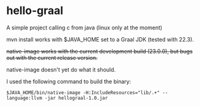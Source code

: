 # hello-graal
A simple project calling c from java (linux only at the moment)

mvn install works with $JAVA_HOME set to a Graal JDK (tested with 22.3).

~~native-image works with the current development build (23.0.0), but bugs out with the current release version.~~

native-image doesn't yet do what it should.

I used the following command to build the binary:

	$JAVA_HOME/bin/native-image -H:IncludeResources="lib/.+" --language:llvm -jar hellograal-1.0.jar


